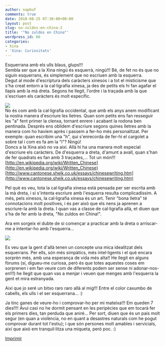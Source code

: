 ```yaml
---
author: napbuf
comments: true
date: 2010-08-25 07:30:00+00:00
layout: post
slug: no-zuldos-en-china-2
title: '"No zuldos en China"'
wordpress_id: 66
categories:
- Xina
- 'Xina: Curiositats'
---
```


Esquerrana amb els ulls blaus, glups!!!  
Sembla ser que a la Xina ningú és esquerrà, ningú!!! Bé, de fet no és que no siguin esquerrans, és simplement que no escriuen amb la esquerra.  
Degut al mode d'escriptura dels caràcters xinesos i a tot el misticisme que s'ha creat entorn a la cal·ligrafia xinesa, ja des de petits els hi fan agafar el llapis amb la mà dreta. Segons he llegit, l'ordre i la traçada amb la que s'escriuen els caràcters és molt específic.  
  
[![](http://napbuf.files.wordpress.com/2010/08/cal-ligrafialaura.jpg?w=215)](http://napbuf.files.wordpress.com/2010/08/cal-ligrafialaura.jpg)  
No és com amb la cal·ligrafia occidental, que amb els anys anem modificant la nostra manera d'escriure les lletres. Quan som petits ens fan resseguir les "a" fent primer la clenxa, tornant enrere i acabant la rodona ben pentinada. Després ens oblidem d'escriure segons quines lletres amb la manera com ho havíem après i passem a fer-ho més personalitzat. Per exemple: quan escribim una "h", qui s'enrecorda de fer-hi el cargolet a sobre tal i com es fa am la "l"? Ningú!  
Doncs a la Xina això no va així. Allà hi ha una manera molt especial d'escriure els caràcters. De d'esquerra a dreta, d'amunt a avall, quan s'han de fer quadrats es fan amb 3 traçades,... Tot un món!!!  
[http://en.wikipedia.org/wiki/Written_Chinese](http://en.wikipedia.org/wiki/Written_Chinese)  
[http://www.cantonese.sheik.co.uk/essays/chinesewriting.htm](http://www.cantonese.sheik.co.uk/essays/chinesewriting.htm)  


  


[](http://en.wikipedia.org/wiki/Written_Chinese)Pel què es veu, tota la cal·ligrafia xinesa està pensada per ser escrita amb la mà dreta, i si s'intenta escriure amb l'esquerra resulta complicadíssim. A més, pels xinesos, la cal·ligrafia xinesa és un art. Tenir "bona lletra" té connotacions molt positives, i és per això que els nens ja aprenen a escriure-la amb la dreta. I quan vas a classe de cal·ligrafia allà, et diuen que s'ha de fer amb la dreta, "No zuldos en China!".

  


Ara em sorgeix el dubte de si començar a practicar amb la dreta o arriscar-me a intentar-ho amb l'esquerra...

  


[![](http://napbuf.files.wordpress.com/2010/08/zurdos2.jpg?w=300)](http://napbuf.files.wordpress.com/2010/08/zurdos2.jpg)

Es veu que la gent d'allà tenen un concepte una mica idealitzat dels esquerrans. Per ells, són més simpàtics, més intel·ligents i el què encara sorprèn més, amb una esperança de vida més alta!! He llegit en alguns fòrums (sí, digueu-me curiosa, però és que totes aquestes coses em sorprenen i em fan veure com de diferents podem ser sense ni adonar-nos-en!!!) he llegit que quan vas a menjar i veuen que menges amb l'esquerra la gent et mira estranyada.  
  
Així que jo seré un bitxo raro raro allà al mig!!! Entre el color caxumbo de cabells, els ulls i el ser esquerrana... :)  
  
  
  
  
  
  
  
Ja tinc ganes de veure-ho i comprovar-ho per mi mateixa!!! Em queden 7 dies!!!! Avui casi no he dormit pensant en les peripècies que em tocarà fer els primers dies, tan perduda que aniré... Per sort, diuen que és un país molt segur (en quan a violència, no en quant a desastres naturals com he pogut comprovar durant tot l'estiu); i que són persones molt amables i servicials, així que això em tranquil·litza una miqueta, però poc. :)  
  
[Imprimir](print())
